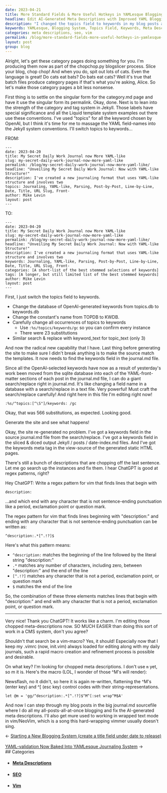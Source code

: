 ```yaml
---
date: 2023-04-21
title: More Standard Fields & More Useful Hotkeys in YAMLesque Blogging System
headline: Edit AI-Generated Meta Descriptions with Improved YAML Blogging System
description: "I changed the topics field to keywords in my blog posts and used a search/replace to make sure everything was up to date. To make sure my meta descriptions were accurate, I wrote a regex pattern for vim to search for lines beginning with description: and end with any character that is not sentence-ending punctuation. I created a macro to help me quickly search for and edit the AI-generated meta descriptions. Now I can easily make sure my blog posts have the best meta descriptions possible."
keywords: YAMLesque, Blogging System, Topics Field, Keywords, Meta Descriptions, Regex Pattern, Vim, Macro, AI-generated, Wrapped Text Mode, NeoVim
categories: meta descriptions, seo, vim
permalink: /blog/more-standard-fields-more-useful-hotkeys-in-yamlesque-blogging-system/
layout: post
group: blog
---
```



Alright, let's get these category pages doing something for you. I'm producing
them now as part of the chopchop.py blogslicer process. Slice your blog, chop
chop! And when you do, spit out lots of cats. Even the language is great! Do
cats eat bats? Do bats eat cats? Well it's true that batch files produce
category pages if that's what you're asking, Alice. So let's make those
category pages a bit less nonsense.

First thing is to settle on the singular form for the category.md page and have
it use the singular form its permalink. Okay, done. Next is to lean into the
strength of the category and tag system in Jekyll. Those labels have special
significance and all the Liquid template system examples out there use these
conventions. I've used "topics" for all the keyword chosen by OpenAI, but I
think it's time for me to massage the YAML field-names into the Jekyll system
conventions. I'll switch topics to keywords...

FROM:

    ---
    date: 2023-04-20
    title: My Secret Daily Work Journal now More YAML-like
    slug: my-secret-daily-work-journal-now-more-yaml-like
    permalink: /blog/my-secret-daily-work-journal-now-more-yaml-like/
    headline: "Unveiling My Secret Daily Work Journal: Now with YAML-like Structure!"
    description: I've created a new journaling format that uses YAML-like structure and involves two
    topics: Journaling, YAML-like, Parsing, Post-by-Post, Line-by-Line, Date, Title, URL Slug, Front-
    author: Mike Levin
    layout: post
    ---

TO:

    ---
    date: 2023-04-20
    title: My Secret Daily Work Journal now More YAML-like
    slug: my-secret-daily-work-journal-now-more-yaml-like
    permalink: /blog/my-secret-daily-work-journal-now-more-yaml-like/
    headline: "Unveiling My Secret Daily Work Journal: Now with YAML-like Structure!"
    description: I've created a new journaling format that uses YAML-like structure and involves two
    keywords: Journaling, YAML-like, Parsing, Post-by-Post, Line-by-Line, Date, Title, URL Slug, Front-
    categories: [A short-list of the best stemmed selections of keywords]
    tags: [A longer, but still limited list of the best stemmed keywords]
    author: Mike Levin
    layout: post
    ---

First, I just switch the topics field to keywords.

- Change the database of OpenAI-generated keywords from topics.db to keywords.db
- Change the constant's name from TOPDB to KWDB.
- Carefully change all occurrences of topics to keywords
  - Use `:%s/topics/keywords/gc` so you can confirm every instance
  - There were 23 substitutions
- Similar search & replace with keyword_text for topic_text (only 3)

And now the radical new capability that I have. Last thing before generating
the site to make sure I didn't break anything is to make the source match the
templates. It now needs to find the keywords field in the journal.md file.

Since all the OpenAI-selected keywords have now as a result of yesterday's work
been moved from the sqlite database into each of the YAML-front-matter sections
of each post in the journal.md file, I can do a giant search/replace right in
journal.md. It's like changing a field name in a database with a search/replace
in a text file. Very powerful! Must craft the search/replace carefully! And
right here in this file I'm editing right now!

    :%s/^topics:[^\S"]/keywords: /gc

Okay, that was 566 substitutions, as expected. Looking good.

Generate the site and see what happens!

Okay, the site re-generated no problem. I've got a keywords field in the source
journal.md file from the search/replace. I've got a keywords field in the
sliced & diced output Jekyll / posts / date-index.md files. And I've got the
keywords meta tag in the view-source of the generated static HTML pages.

There's still a bunch of descriptions that are chopping off the last sentence.
Let me go search up the instances and fix them. I hear ChatGPT is good at
regex patterns, right?

Hey ChatGPT: Write a regex pattern for vim that finds lines that begin with

    description:

...and which end with any character that is not sentence-ending punctuation like a period, exclamation point or question mark.

The regex pattern for vim that finds lines beginning with "description:" and ending with any character that is not sentence-ending punctuation can be written as:

    ^description:.*[^.!?]$

Here's what this pattern means:

- `^description:` matches the beginning of the line followed by the literal string "description:"
- `.*` matches any number of characters, including zero, between "description:" and the end of the line
- `[^.!?]` matches any character that is not a period, exclamation point, or question mark
- `$` matches the end of the line

So, the combination of these three elements matches lines that begin with "description:" and end with any character that is not a period, exclamation point, or question mark.

---

Very nice! Thank you ChatGPT! It works like a charm. I'm editing those chopped
meta-descriptions now. SO MUCH EASIER than doing this sort of work in a CMS
system, don't you agree?

Shouldn't that search be a vim-macro? Yes, it should! Especially now that I
keep my .vimrc (now, init.vim) always loaded for editing along with my daily
journals, such a rapid macro creation and refinement process is possible and
desirable.

On what key? I'm looking for chopped meta descriptions. I don't use `m` yet, so
m it is. Here's the macro (LOL, I wonder of those ^M's will render):

Newsflash, no it didn't, so here it is again re-written, flattening the ^M's
(enter key) and ^[ (esc key) control codes with their string-representations.

    let @m = 'gg/^description:.*[^.!?]$^M^[:set wrap^M$A'

And now I can step through my blog posts in the big journal.md sourcefile where
I do all my all-posts-all-at-once blogging and fix the AI-generated meta
descriptions. I'll also get mure used to working in wrapped text mode in
vim/NeoVim, which is a song this hard-wrapping vimmer usually doesn't sing.

<div class="arrow-links"><div class="post-nav-prev"><span class="arrow">&larr;&nbsp;</span><a href="/blog/starting-a-new-blogging-system-create-a-title-field-under-date-to-release/">Starting a New Blogging System (create a title field under date to release)</a></div> &nbsp; <div class="post-nav-next"><a href="/blog/yaml-validation-now-baked-into-yamlesque-journaling-system/">YAML-validation Now Baked Into YAMLesque Journaling System</a><span class="arrow">&nbsp;&rarr;</span></div></div>
## Categories

<ul>
<li><h4><a href='/meta-descriptions/'>Meta Descriptions</a></h4></li>
<li><h4><a href='/seo/'>SEO</a></h4></li>
<li><h4><a href='/vim/'>Vim</a></h4></li></ul>